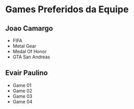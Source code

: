 # Games Preferidos da Equipe

## Joao Camargo

* FIFA
* Metal Gear
* Medal Of Honor
* GTA San Andreas

## Evair Paulino

* Game 01
* Game 02
* Game 03
* Game 04
